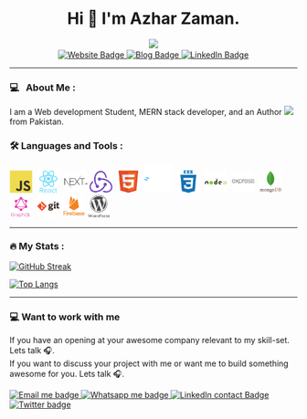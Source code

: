 <div id="header" align="center">
  <h1> Hi 👋 I'm Azhar Zaman.</h1>
  <img src="https://img.shields.io/badge/Open To Work-informational?style=for-the-badge alt="Work status Badge"/>
  <div id="badges">
    <a href="https://www.azharzaman.com">
      <img src="https://img.shields.io/badge/Portfolio-ec4884?style=for-the-badge&logo=google-chrome&logoColor=white" alt="Website Badge"/>
    </a>
                                                                                                                                          <a href="https://blog.azharzaman.com">
      <img src="https://img.shields.io/badge/Blog-ec4884?style=for-the-badge&logo=google-chrome&logoColor=white" alt="Blog Badge"/>
    </a>
    <a href="https://www.linkedin.com/in/azhar-zaman/">
      <img src="https://img.shields.io/badge/LinkedIn-0e76a8?style=for-the-badge&logo=linkedin&logoColor=white" alt="LinkedIn Badge"/>
    </a>
  </div>
</div>

---

### 💻 &nbsp; About Me :
I am a Web development Student, MERN stack developer, and an Author <img src="https://media.giphy.com/media/WUlplcMpOCEmTGBtBW/giphy.gif" width="30"> from Pakistan.


### :hammer_and_wrench: Languages and Tools :
<div>
  <img src="https://github.com/devicons/devicon/blob/master/icons/javascript/javascript-original.svg" title="JavaScript" alt="JavaScript" width="40" height="40"/>&nbsp;
  <img src="https://github.com/devicons/devicon/blob/master/icons/react/react-original-wordmark.svg" title="React" alt="React" width="40" height="40"/>&nbsp;
  <img src="https://github.com/devicons/devicon/blob/master/icons/nextjs/nextjs-original-wordmark.svg" title="NextJs" alt="Next.js" width="40" height="40"/>
  <img src="https://github.com/devicons/devicon/blob/master/icons/redux/redux-original.svg" title="Redux" alt="Redux " width="40" height="40"/>&nbsp;
  <img src="https://github.com/devicons/devicon/blob/master/icons/html5/html5-original.svg" title="HTML5" alt="HTML" width="40" height="40"/>&nbsp;
  <img src="https://github.com/devicons/devicon/blob/master/icons/tailwindcss/tailwindcss-original-wordmark.svg" title="Tailwind CSS" alt="Tailwind CSS" width="50" height="50" />&nbsp;
  <img src="https://github.com/devicons/devicon/blob/master/icons/css3/css3-plain-wordmark.svg" title="CSS3" alt="CSS" width="40" height="40"/>&nbsp;
  <img src="https://github.com/devicons/devicon/blob/master/icons/nodejs/nodejs-original-wordmark.svg" title="NodeJS" alt="NodeJS" width="40" height="40"/>&nbsp;
  <img src="https://github.com/devicons/devicon/blob/master/icons/express/express-original-wordmark.svg" title="ExpressJs" alt="ExpressJs" width="40" height="40"/>&nbsp;
  <img src="https://github.com/devicons/devicon/blob/master/icons/mongodb/mongodb-original-wordmark.svg" title="MongoDB" alt="MongoDB" width="40" height="40"/>&nbsp;
  <img src="https://github.com/devicons/devicon/blob/master/icons/graphql/graphql-plain-wordmark.svg" title="GraphQL" alt="GraphQL" width="40" height="40"/>&nbsp;
  <img src="https://github.com/devicons/devicon/blob/master/icons/git/git-original-wordmark.svg" title="Git" alt="Git" width="40" height="40"/>
  <img src="https://github.com/devicons/devicon/blob/master/icons/firebase/firebase-plain-wordmark.svg" title="Firebase" alt="Firebase" width="40" height="40"/>
  <img src="https://github.com/devicons/devicon/blob/master/icons/wordpress/wordpress-plain-wordmark.svg" title="Wordpress" alt="Wordpress" width="40" height="40"/>
</div>

---

### :fire: My Stats :
[![GitHub Streak](http://github-readme-streak-stats.herokuapp.com?user=azharzaman1&theme=dark&background=000000)](https://git.io/streak-stats)

[![Top Langs](https://github-readme-stats.vercel.app/api/top-langs/?username=azharzaman1&layout=compact&theme=vision-friendly-dark)](https://github.com/sudheerj/github-readme-stats)

---

### 💻 Want to work with me
If you have an opening at your awesome company relevant to my skill-set. Lets talk 🎧.\
If you want to discuss your project with me or want me to build something awesome for you. Lets talk 🎧.

<div>
    <a href="mailto:azhar.works1@gmail.com">
      <img src="https://img.shields.io/badge/Email Me-c71610?style=for-the-badge&logo=gmail&logoColor=white" alt="Email me badge"/>
    </a>
    <a href="https://api.whatsapp.com/send?phone=923170460466&text=Hi">
      <img src="https://img.shields.io/badge/Whatsapp Me-25D366?style=for-the-badge&logo=whatsapp&logoColor=white" alt="Whatsapp me badge"/>
    </a>
    <a href="https://www.linkedin.com/in/azhar-zaman/">
      <img src="https://img.shields.io/badge/Contact on LinkedIn-0e76a8?style=for-the-badge&logo=linkedin&logoColor=white" alt="LinkedIn contact Badge"/>
    </a>
    <a href="https://twitter.com/idrazhar">
      <img src="https://img.shields.io/badge/Contact on Twitter-00acee?style=for-the-badge&logo=twitter&logoColor=white" alt="Twitter badge"/>
    </a>
</div>
